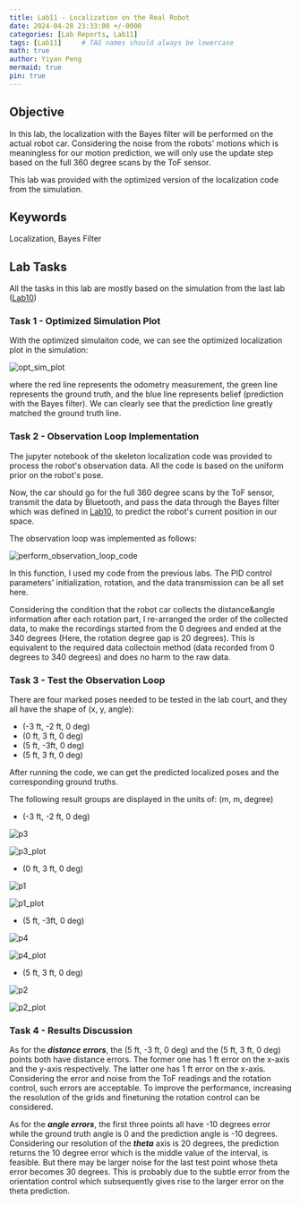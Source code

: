 ```yaml
---
title: Lab11 - Localization on the Real Robot
date: 2024-04-28 23:33:00 +/-0000
categories: [Lab Reports, Lab11]
tags: [Lab11]     # TAG names should always be lowercase
math: true
author: Yiyan Peng
mermaid: true
pin: true
---
```


## Objective

In this lab, the localization with the Bayes filter will be performed on the actual robot car. Considering the noise from the robots' motions which is meaningless for our motion prediction, we will only use the update step based on the full 360 degree scans by the ToF sensor.

This lab was provided with the optimized version of the localization code from the simulation.

## Keywords

Localization, Bayes Filter

## Lab Tasks

All the tasks in this lab are mostly based on the simulation from the last lab ([Lab10](https://666harrypeng.github.io/posts/Lab10/))

### Task 1 - Optimized Simulation Plot

With the optimized simulaiton code, we can see the optimized localization plot in the simulation:

![opt_sim_plot](/Fast-Robots/assets/images/lab11/opt_sim_plot.png "opt_sim_plot")

where the red line represents the odometry measurement, the green line represents the ground truth, and the blue line represents belief (prediction with the Bayes filter). We can clearly see that the prediction line greatly matched the ground truth line.

### Task 2 - Observation Loop Implementation

The jupyter notebook of the skeleton localization code was provided to process the robot's observation data. All the code is based on the uniform prior on the robot's pose.

Now, the car should go for the full 360 degree scans by the ToF sensor, transmit the data by Bluetooth, and pass the data through the Bayes filter which was defined in [Lab10](https://666harrypeng.github.io/posts/Lab10/), to predict the robot's current position in our space.

The observation loop was implemented as follows:

![perform_observation_loop_code](/Fast-Robots/assets/images/lab11/perform_observation_loop_code.png "perform_observation_loop_code")

In this function, I used my code from the previous labs. The PID control parameters' initialization, rotation, and the data transmission can be all set here.

Considering the condition that the robot car collects the distance&angle information after each rotation part, I re-arranged the order of the collected data, to make the recordings started from the 0 degrees and ended at the 340 degrees (Here, the rotation degree gap is 20 degrees). This is equivalent to the required data collectoin method (data recorded from 0 degrees to 340 degrees) and does no harm to the raw data.

### Task 3 - Test the Observation Loop

There are four marked poses needed to be tested in the lab court, and they all have the shape of (x, y, angle):

* (-3 ft, -2 ft, 0 deg)
* (0 ft, 3 ft, 0 deg)
* (5 ft, -3ft, 0 deg)
* (5 ft, 3 ft, 0 deg)

After running the code, we can get the predicted localized poses and the corresponding ground truths.

The following result groups are displayed in the units of: (m, m, degree)

* (-3 ft, -2 ft, 0 deg)

![p3](/Fast-Robots/assets/images/lab11/p3.png "p3")

![p3_plot](/Fast-Robots/assets/images/lab11/p3_plot.png "p3_plot")

* (0 ft, 3 ft, 0 deg)

![p1](/Fast-Robots/assets/images/lab11/p1.png "p1")

![p1_plot](/Fast-Robots/assets/images/lab11/p1_plot.png "p1_plot")

* (5 ft, -3ft, 0 deg)

![p4](/Fast-Robots/assets/images/lab11/p4.png "p4")

![p4_plot](/Fast-Robots/assets/images/lab11/p4_plot.png "p4_plot")

* (5 ft, 3 ft, 0 deg)

![p2](/Fast-Robots/assets/images/lab11/p2.png "p2")

![p2_plot](/Fast-Robots/assets/images/lab11/p2_plot.png "p2_plot")

### Task 4 - Results Discussion

As for the ***distance errors***, the (5 ft, -3 ft, 0 deg) and the (5 ft, 3 ft, 0 deg) points both have distance errors. The former one has 1 ft error on the x-axis and the y-axis respectively. The latter one has 1 ft error on the x-axis. Considering the error and noise from the ToF readings and the rotation control, such errors are acceptable. To improve the performance, increasing the resolution of the grids and finetuning the rotation control can be considered.

As for the ***angle errors***, the first three points all have -10 degrees error while the ground truth angle is 0 and the prediction angle is -10 degrees. Considering our resolution of the ***theta*** axis is 20 degrees, the prediction returns the 10 degree error which is the middle value of the interval, is feasible. But there may be larger noise for the last test point whose theta error becomes 30 degrees. This is probably due to the subtle error from the orientation control which subsequently gives rise to the larger error on the theta prediction.
